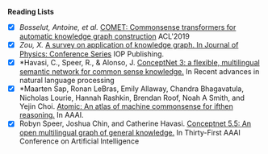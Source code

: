 
**Reading Lists**
- [x] *Bosselut, Antoine, et al.* [COMET: Commonsense transformers for automatic knowledge graph construction](https://arxiv.org/pdf/1906.05317) ACL'2019
- [x] *Zou, X.* [A survey on application of knowledge graph. In Journal of Physics: Conference Series](https://iopscience.iop.org/article/10.1088/1742-6596/1487/1/012016/pdf) IOP Publishing.
- [x] *Havasi, C., Speer, R., & Alonso, J. [ConceptNet 3: a flexible, multilingual semantic network for common sense knowledge.](http://lml.bas.bg/ranlp2007/DOCS/RANLP2007.pdf#page=274) In Recent advances in natural language processing
- [x]  *Maarten Sap, Ronan LeBras, Emily Allaway, Chandra Bhagavatula, Nicholas
Lourie, Hannah Rashkin, Brendan Roof, Noah A Smith, and Yejin Choi. [Atomic: An atlas of machine commonsense for ifthen reasoning.](https://ojs.aaai.org/index.php/AAAI/article/view/4160) In AAAI.
- [x] Robyn Speer, Joshua Chin, and Catherine Havasi. [Conceptnet 5.5: An open multilingual graph of general knowledge.](https://arxiv.org/pdf/1612.03975.pdf) In Thirty-First AAAI Conference on Artificial Intelligence

